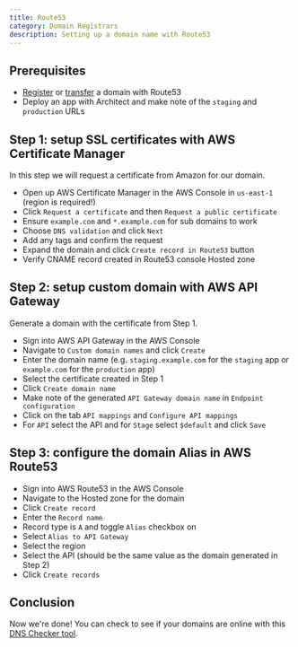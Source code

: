 ```yaml
---
title: Route53
category: Domain Registrars
description: Setting up a domain name with Route53
---
```


## Prerequisites

- [Register](https://docs.aws.amazon.com/Route53/latest/DeveloperGuide/domain-register.html) or [transfer](https://docs.aws.amazon.com/Route53/latest/DeveloperGuide/domain-transfer-to-route-53.html) a domain with Route53
- Deploy an app with Architect and make note of the `staging` and `production` URLs

## Step 1: setup SSL certificates with AWS Certificate Manager

In this step we will request a certificate from Amazon for our domain.

- Open up AWS Certificate Manager in the AWS Console in `us-east-1` (region is required!)
- Click `Request a certificate` and then `Request a public certificate`
- Ensure `example.com` and `*.example.com` for sub domains to work
- Choose `DNS validation` and click `Next`
- Add any tags and confirm the request
- Expand the domain and click `Create record in Route53` button
- Verify CNAME record created in Route53 console Hosted zone

## Step 2: setup custom domain with AWS API Gateway

Generate a domain with the certificate from Step 1.

- Sign into AWS API Gateway in the AWS Console
- Navigate to `Custom domain names` and click `Create`
- Enter the domain name (e.g. `staging.example.com` for the `staging` app or `example.com` for the `production` app)
- Select the certificate created in Step 1
- Click `Create domain name`
- Make note of the generated `API Gateway domain name` in `Endpoint configuration`
- Click on the tab `API mappings` and `Configure API mappings`
- For `API` select the API and for `Stage` select `$default` and click `Save`

## Step 3: configure the domain Alias in AWS Route53

- Sign into AWS Route53 in the AWS Console
- Navigate to the Hosted zone for the domain
- Click `Create record`
- Enter the `Record name`
- Record type is `A` and toggle `Alias` checkbox on
- Select `Alias to API Gateway`
- Select the region
- Select the API (should be the same value as the domain generated in Step 2)
- Click `Create records`

## Conclusion

Now we're done! You can check to see if your domains are online with this [DNS Checker tool](https://dnschecker.org/).
